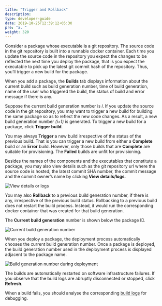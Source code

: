 ```yaml
---
title: "Trigger and Rollback"
description:
type: developer-guide
date: 2019-10-25T12:39:12+05:30
pre: "a. "
weight: 320
---
```

Consider a package whose executable is a git repository. The source code in the
git repository is built into a runnable docker container. Each time you update
the source code in the repository you expect the changes to be reflected the
next time you deploy the package, that is you expect the executable to pick up
the latest git commit hash of the repository. Thus, you’ll trigger a new build
for the package.

When you add a package, the **Builds** tab displays information about the current
build such as build generation number, time of build generation, name of the
user who triggered the build, the status of build and error message if there is
any.

Suppose the current build generation number is _i_. If you update the source code
in the git repository, you may want to trigger a new build for building the same
package so as to reflect the new code changes. As a result, a new build
generation number _(i+1)_ is generated. To trigger a new build for a package,
click **Trigger build**.

You may always **Trigger** a new build irrespective of the status of the previous
build. That is you can trigger a new build from either a **Complete** build or an
**Error** build. However, only those builds that are **Complete** are suitable for
provisioning. The **Failed** builds are unfit for provisioning.

Besides the names of the components and the executables that constitute a
package, you may also view details such as the git repository url where the
source code is hosted, the latest commit SHA number, the commit message and
the commit owner’s name by clicking **View details/logs**.

![View details or logs](/images/core-concepts/builds/trigger-rollback-view-deails.png?classes=border,shadow&width=50pc)

You may also **Rollback** to a previous build generation number, if there is any,
irrespective of the previous build status. Rollbacking to a previous build does
not restart the build process. Instead, it would run the corresponding docker
container that was created for that build generation.

The **Current build generation** number is shown below the package ID.

![Current build generation number](/images/core-concepts/builds/current-build-number.png?classes=border,shadow&width=50pc)

When you deploy a package, the deployment process automatically chooses the
current build generation number. Once a package is deployed, the build generation
number used in the deployment process is displayed adjacent to the package name.

![Build generation number during deployment](/images/core-concepts/builds/build-number-deploy.png?classes=border,shadow&width=50pc)

The builds are automatically restarted on software infrastructure failures.
If you observe that the build logs are abruptly disconnected or stopped,
click **Refresh**.

When a build fails, you should analyse the corresponding
[build logs](/core-concepts/logging/build-logs) for debugging.